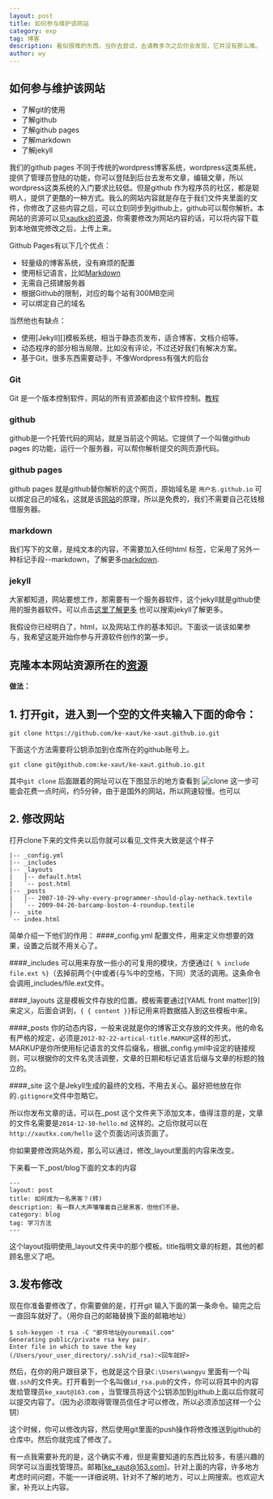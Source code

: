 ```yaml
---
layout: post
title: 如何参与维护该网站
category: exp
tag: 博客
description: 看似很难的东西，当你去尝试，去请教多次之后你会发现，它并没有那么难。
author: wy
---
```



## 如何参与维护该网站

+ 了解git的使用
+ 了解github
+ 了解github pages
+ 了解markdown
+ 了解jekyll

我们的github pages 不同于传统的wordpress博客系统，wordpress这类系统，提供了管理员登陆的功能，你可以登陆到后台去发布文章，编辑文章，所以wordpress这类系统的入门要求比较低。但是github 作为程序员的社区，都是聪明人，提供了更酷的一种方式。我么的网站内容就是存在于我们文件夹里面的文件，你修改了这些内容之后，可以立刻同步到github上，github可以帮你解析。本网站的资源可以见[xautkx的资源](https://github.com/ke-xaut/ke-xaut.github.io)，你需要修改为网站内容的话，可以将内容下载到本地做完修改之后，上传上来。

Github Pages有以下几个优点：


+ 轻量级的博客系统，没有麻烦的配置
+ 使用标记语言，比如[Markdown](http://markdown.tw)
+ 无需自己搭建服务器
+ 根据Github的限制，对应的每个站有300MB空间
+ 可以绑定自己的域名

当然他也有缺点：

* 使用[Jekyll][]模板系统，相当于静态页发布，适合博客，文档介绍等。
* 动态程序的部分相当局限，比如没有评论，不过还好我们有解决方案。
* 基于Git，很多东西需要动手，不像Wordpress有强大的后台


### Git
Git 是一个版本控制软件，网站的所有资源都由这个软件控制。[教程](http://www.liaoxuefeng.com/wiki/0013739516305929606dd18361248578c67b8067c8c017b000)

### github 
github是一个托管代码的网站，就是当前这个网站。它提供了一个叫做github pages 的功能，运行一个服务器，可以帮你解析提交的网页源代码。

### github pages
github pages 就是github替你解析的这个网页，原始域名是 `用户名.github.io` 可以绑定自己的域名，这就是该[网站](http://xautkx.com)的原理，所以是免费的，我们不需要自己花钱租借服务器。

### markdown

我们写下的文章，是纯文本的内容，不需要加入任何html 标签，它采用了另外一种标记手段--markdown，了解更多[markdown](http://www.jianshu.com/p/468f111d8fd3).

### jekyll
大家都知道，网站要想工作，那需要有一个服务器软件，这个jekyll就是github使用的服务器软件。可以点击[这里了解更多](http://jekyllrb.com/) 也可以搜索jekyll了解更多。

我假设你已经明白了，html，以及网站工作的基本知识。下面谈一谈该如果参与，我希望这能开始你参与开源软件创作的第一步。

## 克隆本本网站资源所在的[资源](https://github.com/ke-xaut/ke-xaut.github.io)

**做法：**

## 1. 打开git，进入到一个空的文件夹输入下面的命令：

`git clone https://github.com/ke-xaut/ke-xaut.github.io.git`

下面这个方法需要将公钥添加到仓库所在的github账号上。

`git clone git@github.com:ke-xaut/ke-xaut.github.io.git`

其中`git clone` 后面跟着的网址可以在下图显示的地方查看到
![clone](http://xautkx.com/images/blog/howto/clone.png)
这一步可能会花费一点时间，约5分钟，由于是国外的网站，所以网速较慢。也可以

## 2. 修改网站

打开clone下来的文件夹以后你就可以看见,文件夹大致是这个样子


	|-- _config.yml
    |-- _includes
    |-- _layouts
    |   |-- default.html
    |   `-- post.html
    |-- _posts
    |   |-- 2007-10-29-why-every-programmer-should-play-nethack.textile
    |   `-- 2009-04-26-barcamp-boston-4-roundup.textile
    |-- _site
    `-- index.html

简单介绍一下他们的作用：
####_config.yml
配置文件，用来定义你想要的效果，设置之后就不用关心了。

####_includes
可以用来存放一些小的可复用的模块，方便通过`{ % include file.ext %}`（去掉前两个{中或者{与%中的空格，下同）灵活的调用。这条命令会调用_includes/file.ext文件。

####_layouts
这是模板文件存放的位置。模板需要通过[YAML front matter][9]来定义，后面会讲到，`{ { content }}`标记用来将数据插入到这些模板中来。

####_posts
你的动态内容，一般来说就是你的博客正文存放的文件夹。他的命名有严格的规定，必须是`2012-02-22-artical-title.MARKUP`这样的形式，MARKUP是你所使用标记语言的文件后缀名，根据_config.yml中设定的链接规则，可以根据你的文件名灵活调整，文章的日期和标记语言后缀与文章的标题的独立的。

####_site
这个是Jekyll生成的最终的文档，不用去关心。最好把他放在你的`.gitignore`文件中忽略它。

所以你发布文章的话，可以在_post 这个文件夹下添加文本，值得注意的是，文章的文件名需要是`2014-12-10-hello.md` 这样的。之后你就可以在`http://xautkx.com/hello` 这个页面访问该页面了。

你如果要修改网站外观，那么可以通过，修改_layout里面的内容来改变。

下来看一下_post/blog下面的文本的内容

	---
	layout: post
	title: 如何成为一名黑客？(转)
	description: 有一群人大声嚷嚷着自己是黑客，但他们不是。
	category: blog
	tag: 学习方法
	---

这个layout指明使用_layout文件夹中的那个模板。title指明文章的标题，其他的都顾名思义了吧。


## 3.发布修改

现在你准备要修改了，你需要做的是，打开git 输入下面的第一条命令。输完之后一直回车就好了。（用你自己的邮箱替换下面的邮箱地址）

 	$ ssh-keygen -t rsa -C "邮件地址@youremail.com"
    Generating public/private rsa key pair.
    Enter file in which to save the key (/Users/your_user_directory/.ssh/id_rsa):<回车就好>

然后，在你的用户跟目录下，也就是这个目录`C:\Users\wangyu` 里面有一个叫做`.ssh`的文件夹。打开看到一个名叫做`id_rsa.pub`的文件，你可以将其中的内容发给管理员`ke_xaut@163.com` ，当管理员将这个公钥添加到github上面以后你就可以提交内容了。（因为必须取得管理员信任才可以修改，所以必须添加这样一个公钥）


这个时候，你可以修改内容，然后使用git里面的push操作将修改推送到github的仓库中。然后你就完成了修改了。

有一点我需要补充的是，这个确实不难，但是需要知道的东西比较多，有感兴趣的同学可以当面找管理员。邮箱[ke_xaut@163.com]。针对上面的内容，许多地方考虑时间问题，不能一一详细说明，针对不了解的地方，可以上网搜索。也欢迎大家，补充以上内容。
